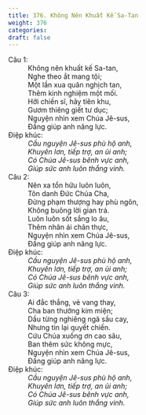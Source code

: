 ```yaml
---
title: 376. Không Nên Khuất Kế Sa-Tan
weight: 376
categories: 
draft: false
---
```

<dl><dt>Câu 1:</dt><dd data-verse="1">Không nên khuất kế Sa-tan, <br/>Nghe theo ắt mang tội; <br/>Một lần xua quân nghịch tan, <br/>Thêm kinh nghiệm một mối. <br/>Hỡi chiến sĩ, hãy tiên khu, <br/>Gươm thiêng giết tư dục; <br/>Nguyện nhìn xem Chúa Jê-sus, <br/>Đấng giúp anh năng lực. </dd><dt>Điệp khúc:</dt><dd data-chorus="1"><em>Cầu nguyện Jê-sus phù hộ anh, <br/>Khuyên lơn, tiếp trợ, an ủi anh; <br/>Có Chúa Jê-sus bênh vực anh, <br/>Giúp sức anh luôn thắng vinh. </em></dd><dt>Câu 2:</dt><dd data-verse="2">Nên xa tổn hữu luôn luôn, <br/>Tôn danh Đức Chúa Cha, <br/>Đừng phạm thượng hay phù ngôn, <br/>Không buông lời gian trá. <br/>Luôn luôn sốt sắng lo âu, <br/>Thêm nhân ái chân thực, <br/>Nguyện nhìn xem Chúa Jê-sus, <br/>Đấng giúp anh năng lực. </dd><dt>Điệp khúc:</dt><dd data-chorus="1"><em>Cầu nguyện Jê-sus phù hộ anh, <br/>Khuyên lơn, tiếp trợ, an ủi anh; <br/>Có Chúa Jê-sus bênh vực anh, <br/>Giúp sức anh luôn thắng vinh. </em></dd><dt>Câu 3:</dt><dd data-verse="3">Ai đắc thắng, vẻ vang thay, <br/>Cha ban thưởng kim miện; <br/>Dầu từng nghiêng ngã sầu cay, <br/>Nhưng tin lại quyết chiến. <br/>Cứu Chúa xuống ơn cao sâu, <br/>Ban thêm sức không mực, <br/>Nguyện nhìn xem Chúa Jê-sus, <br/>Đấng giúp anh năng lực. </dd><dt>Điệp khúc:</dt><dd data-chorus="1"><em>Cầu nguyện Jê-sus phù hộ anh, <br/>Khuyên lơn, tiếp trợ, an ủi anh; <br/>Có Chúa Jê-sus bênh vực anh, <br/>Giúp sức anh luôn thắng vinh. </em></dd></dl>